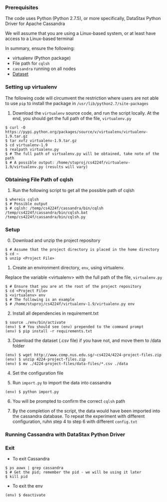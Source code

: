 ### Prerequisites

The code uses Python (Python 2.7.5), or more specifically, DataStax Python Driver for Apache Cassandra

We will assume that you are using a Linux-based system, or at least have access to a Linux-based terminal

In summary, ensure the following:

* virtualenv (Python package)
* File path for `cqlsh`
* `cassandra` running on all nodes
* [Dataset](http://www.comp.nus.edu.sg/~cs4224/4224-project-files.zip)

### Setting up virtualenv

The following code will circumvent the restriction where users are not able to use `pip` to install the package in `/usr/lib/python2.7/site-packages`

1. Download the `virtualenv` source code, and run the script locally. At the end, you should get the full path of the file, `virtualenv.py`

```
$ curl -O https://pypi.python.org/packages/source/v/virtualenv/virtualenv-1.9.tar.gz
$ tar xvfz virtualenv-1.9.tar.gz
$ cd virtualenv-1.9
$ realpath virtualenv.py
$ # The full path of virtualenv.py will be obtained, take note of the path
$ # A possible output: /home/stuproj/cs4224f/virtualenv-1.9/virtualenv.py (results will vary)
```

### Obtaining File Path of cqlsh

1. Run the following script to get all the possible path of cqlsh
```
$ whereis cqlsh
$ # Possible output
$ # cqlsh: /temp/cs4224f/cassandra/bin/cqlsh /temp/cs4224f/cassandra/bin/cqlsh.bat /temp/cs4224f/cassandra/bin/cqlsh.py
```

### Setup

0. Download and unzip the project repository

```
$ # Assume that the project directory is placed in the home directory
$ cd ~
$ unzip <Project File>
```

1. Create an environment directory, `env`, using virtualenv. 

Replace the variable \<virtualenv\> with the full path of the file, `virtualenv.py`

```
$ # Ensure that you are at the root of the project repository
$ cd <Project File>
$ <virtualenv> env
$ # The following is an example
$ # /home/stuproj/cs4224f/virtualenv-1.9/virtualenv.py env
```

2. Install all dependencies in requirement.txt

```
$ source ./env/bin/activate
(env) $ # You should see (env) prepended to the command prompt
(env) $ pip install -r requirements.txt
```

3. Download the dataset (.csv file) if you have not, and move them to /data folder

```
(env) $ wget http://www.comp.nus.edu.sg/~cs4224/4224-project-files.zip
(env) $ unzip 4224-project-files.zip
(env) $ mv ./4224-project-files/data-files/*.csv ./data
```

4. Set the configuration file


5. Run `import.py` to import the data into cassandra

```
(env) $ python import.py
```

6. You will be prompted to confirm the correct `cqlsh` path

7. By the completion of the script, the data would have been imported into the cassandra database. To repeat the experiment with different configuration, ruhn step 4 to step 6 with different `config.txt`

### Running Cassandra with DataStax Python Driver


### Exit

* To exit Cassandra

```
$ ps auwx | grep cassandra
$ # Get the pid; remember the pid - we will be using it later
$ kill pid
```

* To exit the env

```
(env) $ deactivate
```
